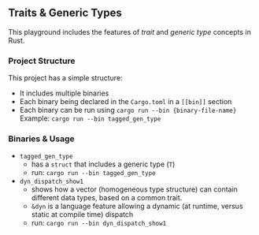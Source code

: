 ## Traits & Generic Types

This playground includes the features of _trait_ and _generic type_ concepts in Rust.

### Project Structure

This project has a simple structure:
- It includes multiple binaries
- Each binary being declared in the `Cargo.toml` in a `[[bin]]` section
- Each binary can be run using `cargo run --bin {binary-file-name}`<br/> 
  Example: `cargo run --bin tagged_gen_type`

### Binaries & Usage

- `tagged_gen_type`
    - has a `struct` that includes a generic type (`T`)
    - run: `cargo run --bin tagged_gen_type`
- `dyn_dispatch_show1`
    - shows how a vector (homogeneous type structure) can contain different data types, based on a common trait.
    - `&dyn` is a language feature allowing a dynamic (at runtime, versus static at compile time) dispatch
    - run: `cargo run --bin dyn_dispatch_show1`

